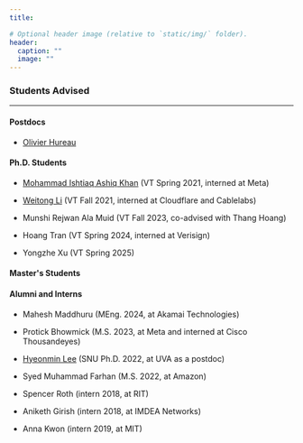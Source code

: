 ```yaml
---
title: 

# Optional header image (relative to `static/img/` folder).
header:
  caption: ""
  image: ""
---
```

### Students Advised
---- 

#### Postdocs

* [Olivier Hureau](https://hureau.com/) 

#### Ph.D. Students

* [Mohammad Ishtiaq Ashiq Khan](https://ashiq5.github.io/) (VT Spring 2021, interned at Meta)

* [Weitong Li](https://www.weitongli.com/) (VT Fall 2021, interned at Cloudflare and Cablelabs)

* Munshi Rejwan Ala Muid (VT Fall 2023, co-advised with Thang Hoang)

* Hoang Tran (VT Spring 2024, interned at Verisign)

* Yongzhe Xu (VT Spring 2025)

#### Master's Students

#### Alumni and Interns

* Mahesh Maddhuru (MEng. 2024, at Akamai Technologies)

* Protick Bhowmick (M.S. 2023, at Meta and interned at Cisco Thousandeyes)

* [Hyeonmin Lee](https://hyeonmin-lee.github.io/) (SNU Ph.D. 2022, at UVA as a postdoc)

* Syed Muhammad Farhan (M.S. 2022, at Amazon)

* Spencer Roth (intern 2018, at RIT)

* Aniketh Girish (intern 2018, at IMDEA Networks)

* Anna Kwon (intern 2019, at MIT)


<br>

